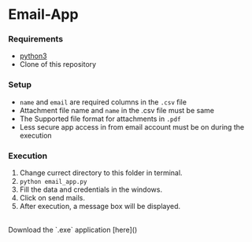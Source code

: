 # Email-App

### Requirements
- [python3](https://www.python.org/downloads/)
- Clone of this repository
### Setup
- `name` and `email` are required columns in the `.csv` file
- Attachment file name and `name` in the .csv file must be same
- The Supported file format for attachments in `.pdf`
- Less secure app access in from email account must be on during the execution 

### Execution
1. Change currect directory to this folder in terminal.
2. `python email_app.py`
3. Fill the data and credentials in the windows.
4. Click on send mails.
5. After execution, a message box will be displayed.

<br>
Download the `.exe` application [here]()